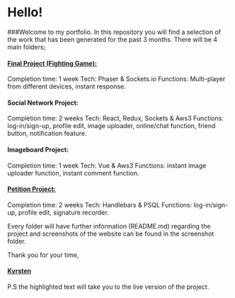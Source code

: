 # Hello!
###Welcome to my portfolio.
In this repository you will find a selection of the work that has been generated for the past 3 months.
There will be 4 main folders;

#### [Final Project (Fighting Game):](http://super-spiced-brothers.herokuapp.com/)
Completion time: 1 week
Tech: Phaser & Sockets.io
Functions: Multi-player from different devices, instant response.

#### Social Network Project:
Completion time: 2 weeks
Tech: React, Redux, Sockets & Aws3
Functions: log-in/sign-up, profile edit, image uploader, online/chat function, friend button, notification
feature.

#### Imageboard Project:
Completion time: 1 week
Tech: Vue & Aws3
Functions: instant image uploader function, instant comment function.

#### [Petition Project:](https://spiced-sesame.herokuapp.com)
Completion time: 2 weeks
Tech: Handlebars & PSQL
Functions: log-in/sign-up, profile edit, signature recorder.

Every folder will have further information (README.md) regarding the project and screenshots of the website can be found in the screenshot folder.

Thank you for your time,
#### [Kyrsten](https://kgrim.github.io/kyrstengrima)

P.S the highlighted text will take you to the live version of the project.
